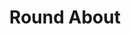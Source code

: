 ---
title:			"Round About"
slug:			round-about
src:			/template-overviews/round-about
categories:		template unstyled
description:	"A simple about page template for Bootstrap 4 featuring an easy to use image grid with rounded images."
bump:			"A Bootstrap about page template."
img-src:		/img/templates/round-about.jpg
img-desc:		"Free Bootstrap About Page Template"
layout:			template-overview

meta-title: "Round About - Bootstrap About Page Template"
meta-description: "A simple about page template for Bootstrap 4 featuring an easy to use image grid with rounded images. All Start Bootstrap templates are free to download and open source."

features:
  - Easy to use 3 column grid layout
  - Circular images for added style

long-description: "Round About is a Bootstrap about page template featuring round images."

alt-version:		"no"
user-version:		"no"

v4-version:			"yes"
alt-v4:				"https://github.com/BlackrockDigital/startbootstrap-round-about/archive/v4-dev.zip"

redirect_from:
  - /round-about/
  - /round-about.php/
  - /templates/round-about.html/
  - /downloads/round-about.zip/
---